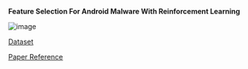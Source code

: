 **Feature Selection For Android Malware With Reinforcement Learning**

![image](https://github.com/user-attachments/assets/9f8eebfe-705e-4e68-b853-1cd85a9e16be)

[Dataset](https://www.sec.cs.tu-bs.de/~danarp/drebin/download.html)

[Paper Reference](https://www.sciencedirect.com/science/article/abs/pii/S0167404823000366)
